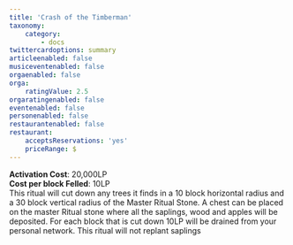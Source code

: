 ```yaml
---
title: 'Crash of the Timberman'
taxonomy:
    category:
        - docs
twittercardoptions: summary
articleenabled: false
musiceventenabled: false
orgaenabled: false
orga:
    ratingValue: 2.5
orgaratingenabled: false
eventenabled: false
personenabled: false
restaurantenabled: false
restaurant:
    acceptsReservations: 'yes'
    priceRange: $
---
```


**Activation Cost**: 20,000LP  
**Cost per block Felled**: 10LP  
This ritual will cut down any trees it finds in a 10 block horizontal radius and a 30 block vertical radius of the Master Ritual Stone. A chest can be placed on the master Ritual stone where all the saplings, wood and apples will be deposited.  For each block that is cut down 10LP will be drained from your personal network. This ritual will not replant saplings
